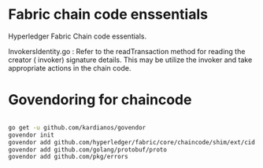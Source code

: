 # Fabric chain code enssentials 
Hyperledger Fabric Chain code essentials.


InvokersIdentity.go : Refer to the readTransaction method for reading the creator ( invoker) signature details. This may be utilize the invoker and take appropriate actions in the chain code. 

# Govendoring for chaincode 

```sh

go get -u github.com/kardianos/govendor
govendor init
govendor add github.com/hyperledger/fabric/core/chaincode/shim/ext/cid
govendor add github.com/golang/protobuf/proto
govendor add github.com/pkg/errors


```
